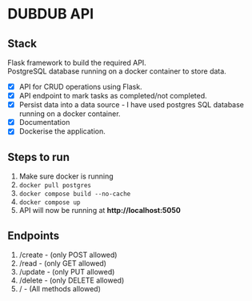 # DUBDUB API

## Stack
Flask framework to build the required API. <br>
PostgreSQL database running on a docker container to store data.

- [x] API for CRUD operations using Flask.
- [x] API endpoint to mark tasks as completed/not completed. 
- [x] Persist data into a data source - I have used postgres SQL database running on a docker container.
- [x] Documentation
- [x] Dockerise the application. 

## Steps to run
1. Make sure docker is running
2. ``` docker pull postgres ```
3. ``` docker compose build --no-cache ```
4. ``` docker compose up ```
5. API will now be running at <b>http://localhost:5050</b>
   
## Endpoints
1. /create - (only POST allowed)
2. /read - (only GET allowed)
3. /update - (only PUT allowed)
4. /delete - (only DELETE allowed)
5. / - (All methods allowed)
